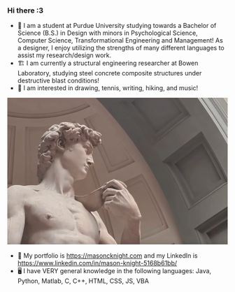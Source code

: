 ### Hi there :3
- 🦆 I am a student at Purdue University studying towards a Bachelor of Science (B.S.) in Design with minors in Psychological Science, Computer Science, Transformational Engineering and Management! As a designer, I enjoy utilizing the strengths of many different languages to assist my research/design work.
- 🏗️ I am currently a structural engineering researcher at Bowen Laboratory, studying steel concrete composite structures under destructive blast conditions! 
- 🌱 I am interested in drawing, tennis, writing, hiking, and music! 

![](images/dav.png) 

- 🌙 My portfolio is https://masoncknight.com and my LinkedIn is https://www.linkedin.com/in/mason-knight-5168b61bb/
- 🖥️ I have VERY general knowledge in the following languages: Java, Python, Matlab, C, C++, HTML, CSS, JS, VBA  
<!--
**masonknight22/masonknight22** is a ✨ _special_ ✨ repository because its `README.md` (this file) appears on your GitHub profile.

Here are some ideas to get you started:

- 🔭 I’m currently working on a Bachelor of Science (B.S.) in Computer Graphics Technology (User Experience Design) with plans to go to graduate school.
- 🌱 I’m currently learning human-centered design and Engineering
- 👯 I’m looking to collaborate on anything!
- 🤔 I’m looking for help with learning new coding languages :3 I am open to learning more  
- 💬 Ask me about my work, I have a portfolio at https://www.masoncknight.com
- 📫 How to reach me: knigh112@purdue.edu and (765) 209-2851
- 😄 Pronouns: He/Him
- ⚡ Fun fact: My sister and I are completely ambidextrous! We got this from our Mimi who was a wonderful artist <3
--> 
